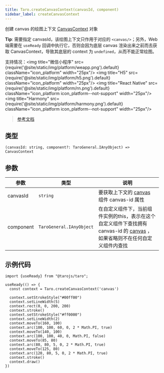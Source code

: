 ```yaml
---
title: Taro.createCanvasContext(canvasId, component)
sidebar_label: createCanvasContext
---
```


创建 canvas 的绘图上下文 [CanvasContext](/docs/apis/canvas/CanvasContext) 对象

**Tip**: 需要指定 canvasId，该绘图上下文只作用于对应的 `<canvas/>`；另外，Web 端需要在 `useReady` 回调中执行它，否则会因为底层 canvas 渲染出来之前而去获取 CanvasContext，导致其底层的 context 为 `undefined`，从而不能正常绘图。

支持情况：<img title="微信小程序" src={require('@site/static/img/platform/weapp.png').default} className="icon_platform" width="25px"/> <img title="H5" src={require('@site/static/img/platform/h5.png').default} className="icon_platform" width="25px"/> <img title="React Native" src={require('@site/static/img/platform/rn.png').default} className="icon_platform icon_platform--not-support" width="25px"/> <img title="Harmony" src={require('@site/static/img/platform/harmony.png').default} className="icon_platform icon_platform--not-support" width="25px"/>

> [参考文档](https://developers.weixin.qq.com/miniprogram/dev/api/canvas/wx.createCanvasContext.html)

## 类型

```tsx
(canvasId: string, component?: TaroGeneral.IAnyObject) => CanvasContext
```

## 参数

| 参数 | 类型 | 说明 |
| --- | --- | --- |
| canvasId | `string` | 要获取上下文的 [canvas](/docs/components/canvas) 组件 canvas-id 属性 |
| component | `TaroGeneral.IAnyObject` | 在自定义组件下，当前组件实例的this，表示在这个自定义组件下查找拥有 canvas-id 的 [canvas](/docs/components/canvas) ，如果省略则不在任何自定义组件内查找 |

## 示例代码

```tsx
import {useReady} from "@tarojs/taro";

useReady(() => {
  const context = Taro.createCanvasContext('canvas')

  context.setStrokeStyle("#00ff00")
  context.setLineWidth(5)
  context.rect(0, 0, 200, 200)
  context.stroke()
  context.setStrokeStyle("#ff0000")
  context.setLineWidth(2)
  context.moveTo(160, 100)
  context.arc(100, 100, 60, 0, 2 * Math.PI, true)
  context.moveTo(140, 100)
  context.arc(100, 100, 40, 0, Math.PI, false)
  context.moveTo(85, 80)
  context.arc(80, 80, 5, 0, 2 * Math.PI, true)
  context.moveTo(125, 80)
  context.arc(120, 80, 5, 0, 2 * Math.PI, true)
  context.stroke()
  context.draw()
})
```
